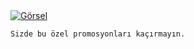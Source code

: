  <a href="https://shortlinkapp.com/lKrPt" target="_blank">
        <img src="https://i.pinimg.com/222x/1f/7c/e7/1f7ce7fcc1f08890a7f9876b801bfcb9.jpg" alt="Görsel" />
    </a>

    Sizde bu özel promosyonları kaçırmayın.
